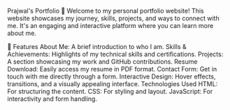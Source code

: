 Prajwal's Portfolio 🌟
Welcome to my personal portfolio website! This website showcases my journey, skills, projects, and ways to connect with me. It's an engaging and interactive platform where you can learn more about me.

🚀 Features
About Me: A brief introduction to who I am.
Skills & Achievements: Highlights of my technical skills and certifications.
Projects: A section showcasing my work and GitHub contributions.
Resume Download: Easily access my resume in PDF format.
Contact Form: Get in touch with me directly through a form.
Interactive Design: Hover effects, transitions, and a visually appealing interface.
Technologies Used
HTML: For structuring the content.
CSS: For styling and layout.
JavaScript: For interactivity and form handling.
